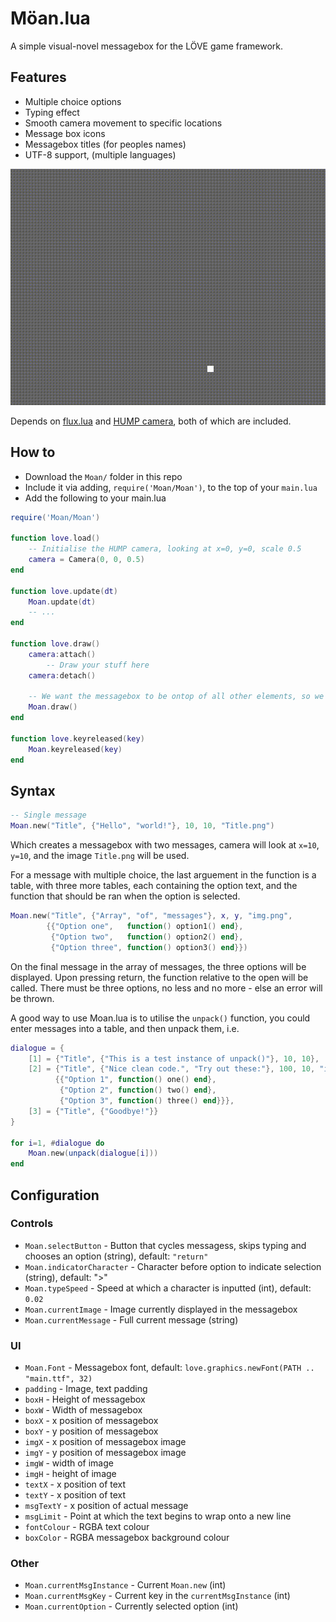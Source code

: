 # Möan.lua

A simple visual-novel messagebox for the LÖVE game framework.

## Features

- Multiple choice options
- Typing effect
- Smooth camera movement to specific locations
- Message box icons
- Messagebox titles (for peoples names)
- UTF-8 support, (multiple languages)

![Preview of Moan.lua](preview.gif)

Depends on [flux.lua](https://github.com/rxi/flux) and [HUMP camera](https://github.com/vrld/hump), both of which are included.

## How to

* Download the `Moan/` folder in this repo
* Include it via adding, `require('Moan/Moan')`, to the top of your `main.lua`
* Add the following to your main.lua

```lua
require('Moan/Moan')

function love.load()
    -- Initialise the HUMP camera, looking at x=0, y=0, scale 0.5
    camera = Camera(0, 0, 0.5)
end

function love.update(dt)
    Moan.update(dt)
    -- ...
end

function love.draw()
    camera:attach()
        -- Draw your stuff here
    camera:detach()

    -- We want the messagebox to be ontop of all other elements, so we draw it last
    Moan.draw()
end

function love.keyreleased(key)
    Moan.keyreleased(key)
end
```

## Syntax

```lua
-- Single message
Moan.new("Title", {"Hello", "world!"}, 10, 10, "Title.png")
```
Which creates a messagebox with two messages, camera will look at `x=10`, `y=10`, and the image `Title.png` will be used.

For a message with multiple choice, the last arguement in the function is a table, with three more tables, each containing the option text, and the function that should be ran when the option is selected.
```lua
Moan.new("Title", {"Array", "of", "messages"}, x, y, "img.png",
        {{"Option one",   function() option1() end},
         {"Option two",   function() option2() end},
         {"Option three", function() option3() end}})
```

On the final message in the array of messages, the three options will be displayed. Upon pressing return, the function relative to the open will be called.
There must be three options, no less and no more - else an error will be thrown.

A good way to use Moan.lua is to utilise the `unpack()` function, you could enter messages into a table, and then unpack them, i.e.

```lua
dialogue = {
    [1] = {"Title", {"This is a test instance of unpack()"}, 10, 10},
    [2] = {"Title", {"Nice clean code.", "Try out these:"}, 100, 10, "image.png",
          {{"Option 1", function() one() end},
           {"Option 2", function() two() end},
           {"Option 3", function() three() end}}},
    [3] = {"Title", {"Goodbye!"}}
}

for i=1, #dialogue do
    Moan.new(unpack(dialogue[i]))
end
```

## Configuration

### Controls
* `Moan.selectButton` - Button that cycles messagess, skips typing and chooses an option (string), default: `"return"`
* `Moan.indicatorCharacter` - Character before option to indicate selection (string), default: ">"
* `Moan.typeSpeed` - Speed at which a character is inputted (int), default: `0.02`
* `Moan.currentImage` - Image currently displayed in the messagebox
* `Moan.currentMessage` - Full current message (string)

### UI
* `Moan.Font` - Messagebox font, default: `love.graphics.newFont(PATH .. "main.ttf", 32)`
* `padding` - Image, text padding
* `boxH` - Height of messagebox
* `boxW` - Width of messagebox
* `boxX` - x position of messagebox
* `boxY` - y position of messagebox
* `imgX` - x position of messagebox image
* `imgY` - y position of messagebox image
* `imgW` - width of image
* `imgH` - height of image
* `textX` - x position of text
* `textY` - x position of text
* `msgTextY` - x position of actual message
* `msgLimit` - Point at which the text begins to wrap onto a new line
* `fontColour` - RGBA text colour
* `boxColor` - RGBA messagebox background colour

### Other
* `Moan.currentMsgInstance` - Current `Moan.new` (int)
* `Moan.currentMsgKey` - Current key in the `currentMsgInstance` (int)
* `Moan.currentOption` - Currently selected option (int)